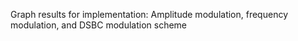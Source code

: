 Graph results for implementation: Amplitude modulation, frequency modulation, and DSBC modulation scheme
